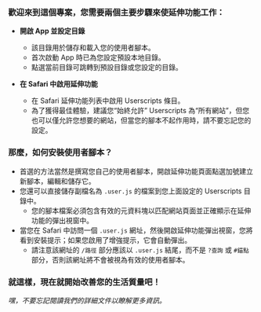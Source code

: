 ### 歡迎來到這個專案，您需要兩個主要步驟來使延伸功能工作：

- **開啟 App 並設定目錄**

  - 該目錄用於儲存和載入您的使用者腳本。
  - 首次啟動 App 時已為您設定預設本地目錄。
  - 點選當前目錄可跳轉到預設目錄或您設定的目錄。

- **在 Safari 中啟用延伸功能**

  - 在 Safari 延伸功能列表中啟用 Userscripts 條目。
  - 為了獲得最佳體驗，建議您“始終允許” Userscripts 為“所有網站”，但您也可以僅允許您想要的網站，但當您的腳本不起作用時，請不要忘記您的設定。

### 那麼，如何安裝使用者腳本？

- 首選的方法當然是撰寫您自己的使用者腳本，開啟延伸功能頁面點選加號建立新腳本，編輯和儲存它。
- 您還可以直接儲存副檔名為 `.user.js` 的檔案到您上面設定的 Userscripts 目錄中。
  - 您的腳本檔案必須包含有效的元資料塊以匹配網站頁面並正確顯示在延伸功能的彈出視窗中。
- 當您在 Safari 中訪問一個 `.user.js` 網址，然後開啟延伸功能彈出視窗，您將看到安裝提示；如果您啟用了增強提示，它會自動彈出。
  - 請注意該網址的 `/路徑` 部分應該以 `.user.js` 結尾，而不是 `?查詢` 或 `#錨點` 部分，否則該網址將不會被視為有效的使用者腳本。

### 就這樣，現在就開始改善您的生活質量吧！

_嘿，不要忘記閱讀我們的詳細文件以瞭解更多資訊。_
